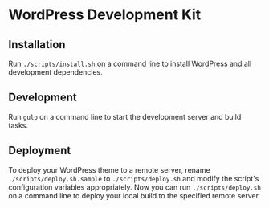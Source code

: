 # WordPress Development Kit


## Installation

Run `./scripts/install.sh` on a command line to install WordPress and all
development dependencies.


## Development

Run `gulp` on a command line to start the development server and build tasks.


## Deployment

To deploy your WordPress theme to a remote server, rename
`./scripts/deploy.sh.sample` to `./scripts/deploy.sh` and modify the script's
configuration variables appropriately. Now you can run `./scripts/deploy.sh` on
a command line to deploy your local build to the specified remote server.
